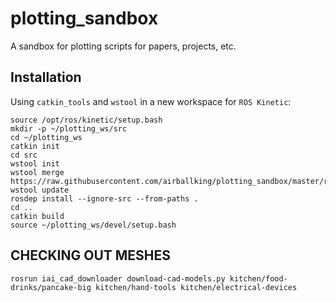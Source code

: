 # plotting_sandbox
A sandbox for plotting scripts for papers, projects, etc.

## Installation
Using ```catkin_tools``` and ```wstool``` in a new workspace for ```ROS Kinetic```:
```shell
source /opt/ros/kinetic/setup.bash
mkdir -p ~/plotting_ws/src
cd ~/plotting_ws
catkin init
cd src
wstool init
wstool merge https://raw.githubusercontent.com/airballking/plotting_sandbox/master/rosinstall/kinetic.rosinstall
wstool update
rosdep install --ignore-src --from-paths .
cd ..
catkin build
source ~/plotting_ws/devel/setup.bash
```

## CHECKING OUT MESHES
```shell
rosrun iai_cad_downloader download-cad-models.py kitchen/food-drinks/pancake-big kitchen/hand-tools kitchen/electrical-devices
```
